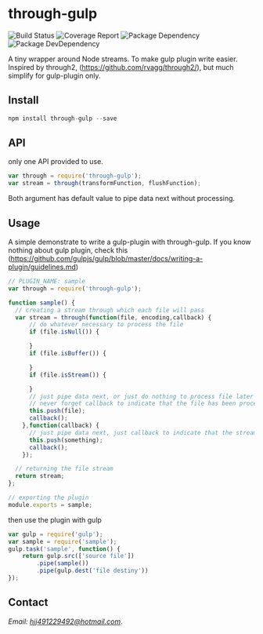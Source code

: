 # through-gulp
![Build Status](https://img.shields.io/travis/bornkiller/through-gulp/master.svg?style=flat)
![Coverage Report](http://img.shields.io/coveralls/bornkiller/through-gulp.svg?style=flat)
![Package Dependency](https://david-dm.org/bornkiller/through-gulp.svg?style=flat)
![Package DevDependency](https://david-dm.org/bornkiller/through-gulp/dev-status.svg?style=flat)

A tiny wrapper around Node streams. To make gulp plugin write easier.
Inspired by through2, (https://github.com/rvagg/through2/), but much simplify
for gulp-plugin only.

## Install
```js
npm install through-gulp --save
```

## API
only one API provided to use.
```javascript
var through = require('through-gulp');
var stream = through(transformFunction, flushFunction);
```
Both argument has default value to pipe data next without processing.

## Usage
A simple demonstrate to write a gulp-plugin with through-gulp.
If you know nothing about gulp plugin, check this
(https://github.com/gulpjs/gulp/blob/master/docs/writing-a-plugin/guidelines.md)


```javascript
// PLUGIN_NAME: sample
var through = require('through-gulp');

function sample() {
  // creating a stream through which each file will pass
  var stream = through(function(file, encoding,callback) {
  	  // do whatever necessary to process the file 
      if (file.isNull()) {

      }
      if (file.isBuffer()) {

      }
      if (file.isStream()) {

      }
      // just pipe data next, or just do nothing to process file later in flushFunction
      // never forget callback to indicate that the file has been processed.
      this.push(file);
      callback();
    },function(callback) {
      // just pipe data next, just callback to indicate that the stream's over
      this.push(something);
      callback();
    });

  // returning the file stream
  return stream;
};

// exporting the plugin 
module.exports = sample;
```

then use the plugin with gulp
```javascript
var gulp = require('gulp');
var sample = require('sample');
gulp.task('sample', function() {
	return gulp.src(['source file'])
	    .pipe(sample())
	    .pipe(gulp.dest('file destiny'))
});
```
## Contact
*Email: hjj491229492@hotmail.com*.
